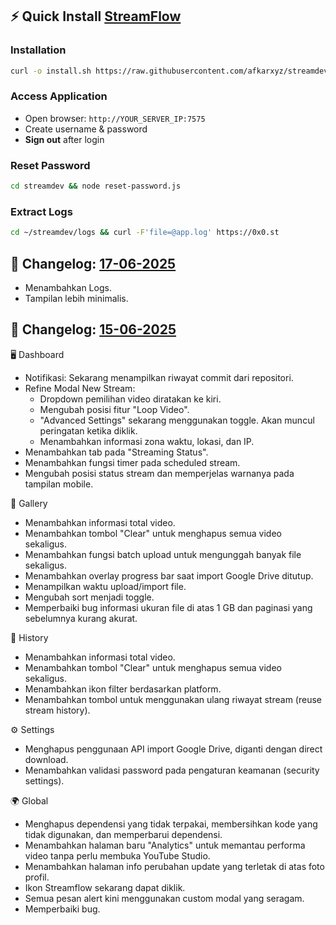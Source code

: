 ## ⚡ Quick Install [StreamFlow](https://github.com/bangtutorial/streamflow)

### Installation
```bash
curl -o install.sh https://raw.githubusercontent.com/afkarxyz/streamdev/main/install.sh && chmod +x install.sh && ./install.sh
```

### Access Application
- Open browser: `http://YOUR_SERVER_IP:7575`
- Create username & password
- **Sign out** after login

### Reset Password
```bash
cd streamdev && node reset-password.js
```

### Extract Logs
```bash
cd ~/streamdev/logs && curl -F'file=@app.log' https://0x0.st
```
## 🔖 Changelog: [17-06-2025](https://github.com/afkarxyz/streamdev/tree/b90cbe9ca1a19958a93ca7f7bd40b42ea67ada94)

* Menambahkan Logs.
* Tampilan lebih minimalis.
  
## 🔖 Changelog: [15-06-2025](https://github.com/afkarxyz/streamdev/tree/f8e9fdcd88264a5d1ca02f508d5d266a5e14fd20)

🖥️ Dashboard

* Notifikasi: Sekarang menampilkan riwayat commit dari repositori.
* Refine Modal New Stream:
  * Dropdown pemilihan video diratakan ke kiri.
  * Mengubah posisi fitur "Loop Video".
  * "Advanced Settings" sekarang menggunakan toggle. Akan muncul peringatan ketika diklik.
  * Menambahkan informasi zona waktu, lokasi, dan IP.
* Menambahkan tab pada "Streaming Status".
* Menambahkan fungsi timer pada scheduled stream.
* Mengubah posisi status stream dan memperjelas warnanya pada tampilan mobile.

📁 Gallery

* Menambahkan informasi total video.
* Menambahkan tombol "Clear" untuk menghapus semua video sekaligus.
* Menambahkan fungsi batch upload untuk mengunggah banyak file sekaligus.
* Menambahkan overlay progress bar saat import Google Drive ditutup.
* Menampilkan waktu upload/import file.
* Mengubah sort menjadi toggle.
* Memperbaiki bug informasi ukuran file di atas 1 GB dan paginasi yang sebelumnya kurang akurat.

📜 History

* Menambahkan informasi total video.
* Menambahkan tombol "Clear" untuk menghapus semua video sekaligus.
* Menambahkan ikon filter berdasarkan platform.
* Menambahkan tombol untuk menggunakan ulang riwayat stream (reuse stream history).

⚙️ Settings

* Menghapus penggunaan API import Google Drive, diganti dengan direct download.
* Menambahkan validasi password pada pengaturan keamanan (security settings).

🌍 Global

* Menghapus dependensi yang tidak terpakai, membersihkan kode yang tidak digunakan, dan memperbarui dependensi.
* Menambahkan halaman baru "Analytics" untuk memantau performa video tanpa perlu membuka YouTube Studio.
* Menambahkan halaman info perubahan update yang terletak di atas foto profil.
* Ikon Streamflow sekarang dapat diklik.
* Semua pesan alert kini menggunakan custom modal yang seragam.
* Memperbaiki bug.
